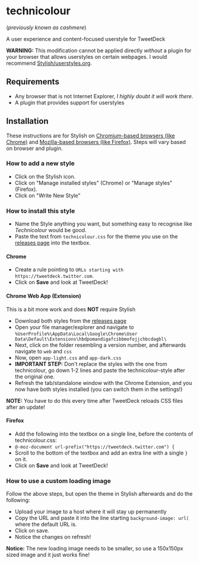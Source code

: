 # technicolour
(_previously known as cashmere_)

A user experience and content-focused userstyle for TweetDeck

**WARNING:** This modification cannot be applied directly *without* a plugin for your browser that allows userstyles on certain webpages. I would recommend [Stylish/userstyles.org](http://userstyles.org/).

## Requirements

* Any browser that is not Internet Explorer, *I highly doubt it will work there.*
* A plugin that provides support for userstyles

## Installation

These instructions are for Stylish on [Chromium-based browsers (like Chrome)](https://chrome.google.com/webstore/detail/fjnbnpbmkenffdnngjfgmeleoegfcffe) and [Mozilla-based browsers (like Firefox)](https://addons.mozilla.org/en-US/firefox/addon/stylish/?src=external-userstyleshome). Steps will vary based on browser and plugin.

### How to add a new style

* Click on the Stylish icon.
* Click on "Manage installed styles" (Chrome) or "Manage styles" (Firefox).
* Click on "Write New Style"

### How to install this style

* Name the Style anything you want, but something easy to recognise like *Technicolour* would be good.
* Paste the text from `technicolour.css` for the theme you use on the [releases page](https://github.com/pixeldesu/technicolour/releases) into the textbox.

#### Chrome

* Create a rule pointing to `URLs starting with` `https://tweetdeck.twitter.com`.
* Click on **Save** and look at TweetDeck!

#### Chrome Web App (Extension)

This is a bit more work and does **NOT** require Stylish

* Download both styles from the [releases page](https://github.com/pixeldesu/technicolour/releases)
* Open your file manager/explorer and navigate to `%UserProfile%\AppData\Local\Google\Chrome\User Data\Default\Extensions\hbdpomandigafcibbmofojjchbcdagbl\`
* Next, click on the folder resembling a version number, and afterwards navigate to `web` and `css`
* Now, open `app-light.css` and `app-dark.css`
* **IMPORTANT STEP:** Don't replace the styles with the one from technicolour, go down 1-2 lines and paste the technicolour-style after the original one.
* Refresh the tab/standalone window with the Chrome Extension, and you now have both styles installed (you can switch them in the settings!)

**NOTE:** You have to do this every time after TweetDeck reloads CSS files after an update!

#### Firefox

* Add the following into the textbox on a single line, before the contents of technicolour.css: 
* `@-moz-document url-prefix("https://tweetdeck.twitter.com") {`
* Scroll to the bottom of the textbox and add an extra line with a single `}` on it.
* Click on **Save** and look at TweetDeck!

### How to use a custom loading image

Follow the above steps, but open the theme in Stylish afterwards and do the following:

* Upload your image to a host where it will stay up permanently
* Copy the URL and paste it into the line starting `background-image: url(` where the default URL is.
* Click on save.
* Notice the changes on refresh!

**Notice:** The new loading image needs to be smaller, so use a 150x150px sized image and it just works fine!